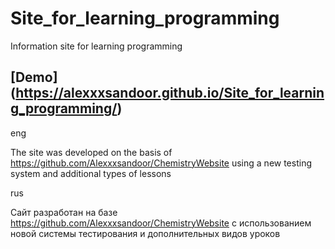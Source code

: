 # Site_for_learning_programming
Information site for learning programming
## [Demo] (https://alexxxsandoor.github.io/Site_for_learning_programming/)

eng

The site was developed on the basis 
of https://github.com/Alexxxsandoor/ChemistryWebsite 
using a new testing system and additional types of lessons

rus

Сайт разработан на базе https://github.com/Alexxxsandoor/ChemistryWebsite 
с использованием новой системы тестирования и дополнительных видов уроков
